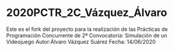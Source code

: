 # 2020PCTR_2C_Vázquez_Álvaro

Este es el fork del proyecto para la realización de las Prácticas de Programación Concurrente de 2ª Convocatoria: Simulación de un Videojuego
Autor:Álvaro Vázquez Suárez
Fecha: 14/06/2020
